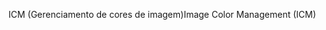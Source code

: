 <span data-ttu-id="709f3-101">ICM (Gerenciamento de cores de imagem)</span><span class="sxs-lookup"><span data-stu-id="709f3-101">Image Color Management (ICM)</span></span>